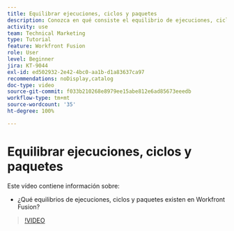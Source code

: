 ```yaml
---
title: Equilibrar ejecuciones, ciclos y paquetes
description: Conozca en qué consiste el equilibrio de ejecuciones, ciclos y paquetes en  [!DNL Adobe Workfront Fusion].
activity: use
team: Technical Marketing
type: Tutorial
feature: Workfront Fusion
role: User
level: Beginner
jira: KT-9044
exl-id: ed502932-2e42-4bc0-aa1b-d1a83637ca97
recommendations: noDisplay,catalog
doc-type: video
source-git-commit: f033b210268e8979ee15abe812e6ad85673eeedb
workflow-type: tm+mt
source-wordcount: '35'
ht-degree: 100%

---
```


# Equilibrar ejecuciones, ciclos y paquetes

Este vídeo contiene información sobre:

* ¿Qué equilibrios de ejecuciones, ciclos y paquetes existen en Workfront Fusion?

>[!VIDEO](https://video.tv.adobe.com/v/335285/?quality=12&learn=on)
